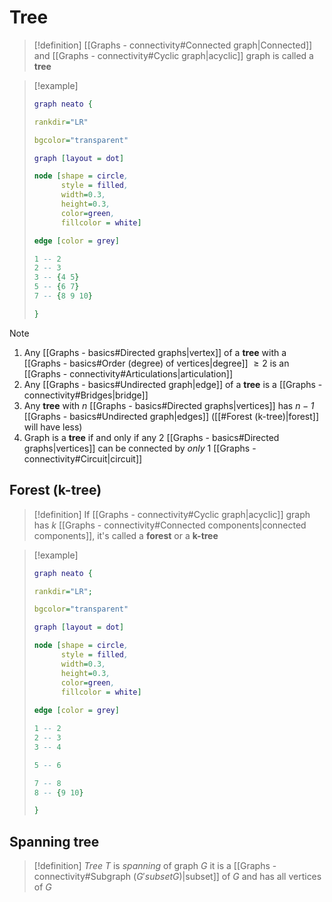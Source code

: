 
# Tree

> [!definition] 
> [[Graphs - connectivity#Connected graph|Connected]] and [[Graphs - connectivity#Cyclic graph|acyclic]] graph is called a **tree**

> [!example] 
> 
> ```dot 
> graph neato { 
> 
> rankdir="LR"
> 
> bgcolor="transparent" 
> 
> graph [layout = dot] 
> 
> node [shape = circle, 
>       style = filled, 
>       width=0.3, 
>       height=0.3, 
>       color=green, 
>       fillcolor = white] 
> 
> edge [color = grey] 
> 
> 1 -- 2
> 2 -- 3
> 3 -- {4 5}
> 5 -- {6 7}
> 7 -- {8 9 10}
> 
> } 
> ```
> 

> [!note] 
> 1. Any [[Graphs - basics#Directed graphs|vertex]] of a **tree** with a [[Graphs - basics#Order (degree) of vertices|degree]] $\geq 2$ is an [[Graphs - connectivity#Articulations|articulation]]
> 2. Any [[Graphs - basics#Undirected graph|edge]] of a **tree** is a [[Graphs - connectivity#Bridges|bridge]] 
> 3. Any **tree** with *$n$* [[Graphs - basics#Directed graphs|vertices]] has *$n-1$* [[Graphs - basics#Undirected graph|edges]] ([[#Forest (k-tree)|forest]] will have less)
> 4. Graph is a **tree** if and only if any 2 [[Graphs - basics#Directed graphs|vertices]] can be connected by *only* 1 [[Graphs - connectivity#Circuit|circuit]]

## Forest (k-tree)

> [!definition] 
> If [[Graphs - connectivity#Cyclic graph|acyclic]] graph has *k* [[Graphs - connectivity#Connected components|connected components]], it's called a **forest** or a **k-tree**

> [!example] 
> 
> ```dot 
> graph neato { 
> 
> rankdir="LR";
> 
> bgcolor="transparent" 
> 
> graph [layout = dot] 
> 
> node [shape = circle, 
>       style = filled, 
>       width=0.3, 
>       height=0.3, 
>       color=green, 
>       fillcolor = white] 
>       
> edge [color = grey] 
> 
> 1 -- 2
> 2 -- 3
> 3 -- 4
> 
> 5 -- 6
> 
> 7 -- 8
> 8 -- {9 10}
> 
> } 
> ```

## Spanning tree

> [!definition]
> *Tree* $T$ is *spanning* of graph $G$ it is a [[Graphs - connectivity#Subgraph ($G' subset G$)|subset]] of $G$ and has all vertices of $G$	



